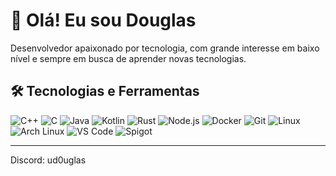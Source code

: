 # 👋 Olá! Eu sou Douglas

Desenvolvedor apaixonado por tecnologia, com grande interesse em baixo nível e sempre em busca de aprender novas tecnologias.

## 🛠️ Tecnologias e Ferramentas

![C++](https://img.shields.io/badge/-C++-00599C?style=flat&logo=c%2b%2b&logoColor=white)
![C](https://img.shields.io/badge/-C-A8B9CC?style=flat&logo=c&logoColor=white)
![Java](https://img.shields.io/badge/-Java-007396?style=flat&logo=java&logoColor=white)
![Kotlin](https://img.shields.io/badge/-Kotlin-0095D5?style=flat&logo=kotlin&logoColor=white)
![Rust](https://img.shields.io/badge/-Rust-000000?style=flat&logo=rust&logoColor=white)
![Node.js](https://img.shields.io/badge/-Node.js-339933?style=flat&logo=node.js&logoColor=white)
![Docker](https://img.shields.io/badge/-Docker-2496ED?style=flat&logo=docker&logoColor=white)
![Git](https://img.shields.io/badge/-Git-F05032?style=flat&logo=git&logoColor=white)
![Linux](https://img.shields.io/badge/-Linux-FCC624?style=flat&logo=linux&logoColor=black)
![Arch Linux](https://img.shields.io/badge/-Arch%20Linux-1793D1?style=flat&logo=arch-linux&logoColor=white)
![VS Code](https://img.shields.io/badge/-VS%20Code-007ACC?style=flat&logo=visual-studio-code&logoColor=white)
![Spigot](https://img.shields.io/badge/-Spigot-FFA500?style=flat)

---

Discord: ud0uglas
